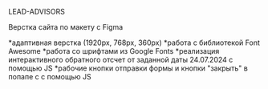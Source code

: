 LEAD-ADVISORS

Верстка сайта по макету с Figma

*адаптивная верстка (1920рх, 768рх, 360рх)
*работа с библиотекой Font Awesome
*работа со шрифтами из Google Fonts
*реализация интерактивного обратного отсчет от заданной даты 24.07.2024 с помощью JS
*рабочие кнопки отправки формы и кнопки "закрыть" в попапе c с помощью JS